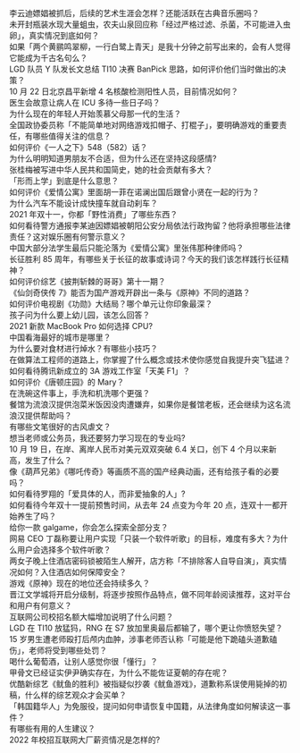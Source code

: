 李云迪嫖娼被抓后，后续的艺术生涯会怎样？还能活跃在古典音乐圈吗？  
未开封瓶装水现大量蛆虫，农夫山泉回应称「经过严格过滤、杀菌，不可能进入虫卵」，真实情况到底如何？  
如果「两个黄鹂鸣翠柳，一行白鹭上青天」是我十分钟之前写出来的，会有人觉得它能成为千古名句么？  
LGD 队员 Y 队发长文总结 TI10 决赛 BanPick 思路，如何评价他们当时做出的决策？  
10 月 22 日北京昌平新增 4 名核酸检测阳性人员，目前情况如何？  
医生会故意让病人在 ICU 多待一些日子吗？  
为什么现在的年轻人开始羡慕父母那一代的生活？  
全国政协委员称「不能简单地对网络游戏扣帽子、打棍子」，要明确游戏的重要责任，有哪些值得关注的信息？  
如何评价《一人之下》548（582）话？  
为什么明明知道男朋友不合适，但为什么还在坚持这段感情?  
张桂梅被写进中华人民共和国简史，她的社会贡献有多大？  
「形而上学」到底是什么意思？  
如何评价《爱情公寓》里面胡一菲在诺澜出国后跟曾小贤在一起的行为？  
为什么汽车不能设计成快撞车就自动刹车？  
2021 年双十一，你都「野性消费」了哪些东西？  
如何看待警方通报李某迪因嫖娼被朝阳公安分局依法行政拘留？他将承担哪些法律责任？这对娱乐圈有何警示意义？  
中国大部分法学生最后只能沦落为《爱情公寓》里张伟那种律师吗？  
长征胜利 85 周年，有哪些关于长征的故事或诗词？今天的我们该怎样践行长征精神？  
如何评价综艺《披荆斩棘的哥哥》第十一期？  
《仙剑奇侠传 7》能否为国产游戏开辟出一条与《原神》不同的道路？  
如何评价电视剧《功勋》大结局？哪个单元让你印象最深？  
孩子问为什么要上幼儿园，该怎么回答？  
2021 新款 MacBook Pro 如何选择 CPU?  
中国看海最好的城市是哪里？  
为什么要对食材进行焯水？有哪些小技巧？  
在做算法工程师的道路上，你掌握了什么概念或技术使你感觉自我提升突飞猛进？  
如何看待腾讯新成立的 3A 游戏工作室「天美 F1」？  
如何评价《唐顿庄园》的 Mary？  
在洗碗这件事上，手洗和机洗哪个更强？  
餐馆为流浪汉提供泡菜米饭因没肉遭嫌弃，如果你是餐馆老板，还会继续为这名流浪汉提供帮助吗？  
有哪些文笔很好的古风虐文？  
想当老师或公务员，我还要努力学习现在的专业吗?  
10 月 19 日，在岸、离岸人民币对美元双双突破 6.4 关口，创下 4 个月以来新高，发生了什么？  
像《葫芦兄弟》《哪吒传奇》等画质不高的国产经典动画，还有给孩子看的必要吗？  
如何看待罗翔的「爱具体的人，而非爱抽象的人」?  
如何看待今年双十一提前预售时间，从去年 24 点变为今年 20 点，连双十一都开始养生了吗？  
给你一款 galgame，你会怎么探索全部分支？  
网易 CEO 丁磊称要让用户实现「只装一个软件听歌」的目标，难度有多大？为什么用户会选择多个软件听歌？  
两女子晚上住酒店密码锁被陌生人解开，店方称「不排除客人自导自演」，真实情况如何？入住酒店如何保障安全？  
游戏《原神》现在的地位还会持续多久？  
晋江文学城将开启分级制，将逐步按照作品特点，做不同年龄阅读推荐，这对平台和用户有何意义？  
互联网公司校招名额大幅增加说明了什么问题？  
LGD 在 TI10 放猛犸，RNG 在 S7 放加里奥最后都输了，哪个更让你愤怒失望？  
15 岁男生遭老师殴打后颅内血肿，涉事老师否认称「可能是他下跪磕头道歉磕伤」，老师将受到哪些处罚？  
喝什么葡萄酒，让别人感觉你很「懂行」？  
甲骨文已经证实伊尹确实存在，为什么不能佐证夏朝的存在呢？  
优酷新综艺《鱿鱼的胜利》被指疑似抄袭《鱿鱼游戏》，道歉称系误使用毙掉的初稿，什么样的综艺观众才会买单？  
「韩国籍华人」为免服役，提问如何申请恢复中国籍，从法律角度如何解读这一事件？  
有哪些有用的人生建议？  
2022 年校招互联网大厂薪资情况是怎样的?  
